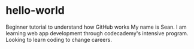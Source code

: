 # hello-world
Beginner tutorial to understand how GitHub works
My name is Sean. I am learning web app development through codecademy's intensive program. 
Looking to learn coding to change careers.

